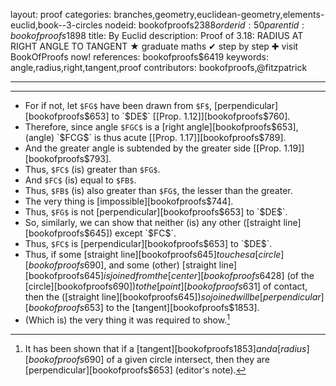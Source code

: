 layout: proof
categories: branches,geometry,euclidean-geometry,elements-euclid,book--3-circles
nodeid: bookofproofs$2388
orderid: 50
parentid: bookofproofs$1898
title: By Euclid
description:  Proof of 3.18: RADIUS AT RIGHT ANGLE TO TANGENT &#9733; graduate maths &#10004; step by step &#10010; visit BookOfProofs now!
references: bookofproofs$6419
keywords: angle,radius,right,tangent,proof
contributors: bookofproofs,@fitzpatrick

---


---



* For if not, let `$FG$` have been drawn from `$F$`, [perpendicular][bookofproofs$653] to `$DE$` [[Prop. 1.12]][bookofproofs$760].
* Therefore, since angle `$FGC$` is a [right angle][bookofproofs$653], (angle) `$FCG$` is thus acute [[Prop. 1.17]][bookofproofs$789].
* And the greater angle is subtended by the greater side [[Prop. 1.19]][bookofproofs$793].
* Thus, `$FC$` (is) greater than `$FG$`.
* And `$FC$` (is) equal to `$FB$`.
* Thus, `$FB$` (is) also greater than `$FG$`, the lesser than the greater.
* The very thing is [impossible][bookofproofs$744].
* Thus, `$FG$` is not [perpendicular][bookofproofs$653] to `$DE$`.
* So, similarly, we can show that neither (is) any other ([straight line][bookofproofs$645]) except `$FC$`.
* Thus, `$FC$` is [perpendicular][bookofproofs$653] to `$DE$`.
* Thus, if some [straight line][bookofproofs$645] touches a [circle][bookofproofs$690], and some (other) [straight line][bookofproofs$645] is joined from the [center][bookofproofs$6428] (of the [circle][bookofproofs$690]) to the [point][bookofproofs$631] of contact, then the ([straight line][bookofproofs$645]) so joined will be [perpendicular][bookofproofs$653] to the [tangent][bookofproofs$1853].
* (Which is) the very thing it was required to show.[^1]

[^1]: It has been shown that if a [tangent][bookofproofs$1853] and a [radius][bookofproofs$690] of a given circle intersect, then they are [perpendicular][bookofproofs$653] (editor's note).
